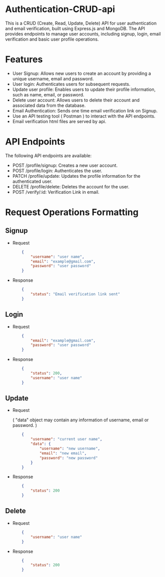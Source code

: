 # Authentication-CRUD-api

<p>This is a CRUD (Create, Read, Update, Delete) API for user authentication and email verification, built using Express.js and MongoDB. The API provides endpoints to manage user accounts, including signup, login, email verification and basic user profile operations.</p>

<h1>Features</h1>
<ul>
    <li>User Signup: Allows new users to create an account by providing a unique username, email and password.</li>
    <li>User login: Authenticates users for subsequent requests.</li>
    <li>Update user profile: Enables users to update their profile information, such as name, email, or password.</li>
    <li>Delete user account: Allows users to delete their account and associated data from the database.</li>
    <li>Email Authentication: Sends one time email verification link on Signup.</li>
    <li>Use an API testing tool ( Postman ) to interact with the API endpoints.</li>
    <li>Email verification html files are served by api.</li>
</ul>

<h1>API Endpoints</h1>
<p>The following API endpoints are available:</p>
<ul>
    <li>POST /profile/signup: Creates a new user account.</li>
    <li>POST /profile/login: Authenticates the user.</li>
    <li>PATCH /profile/update: Updates the profile information for the authenticated user.</li>
    <li>DELETE /profile/delete: Deletes the account for the user.</li>
    <li>POST /verify/:id: Verification Link in email.</li>
</ul>

<h1>Request Operations Formatting</h1>

## Signup
<ul>

<li>Request</li>

```json
    {
        "username": "user name",
        "email": "example@gmail.com",
        "password": "user password"
    }
```

<li>Response</li>

```json
    {
        "status": "Email verification link sent"
    }
```
</ul>

## Login
<ul>

<li>Request</li>

```json
    {
        "email": "example@gmail.com",
        "password": "user password"
    }
```

<li>Response</li>

```json
    {
        "status": 200,
        "username": "user name"
    }
```

</ul>

## Update
<ul>

<li>Request</li>

<p>( "data" object may contain any information of username, email or password. )</p>

```json
    {
        "username": "current user name",
        "data": {
            "username": "new username",
            "email": "new email",
            "password": "new password"
        }
    }
```

<li>Response</li>

```json
    {
        "status": 200
    }
```

</ul>

## Delete
<ul>

<li>Request</li>

```json
    {
        "username": "user name"
    }
```

<li>Response</li>

```json
    {
        "status": 200
    }
```

</ul>